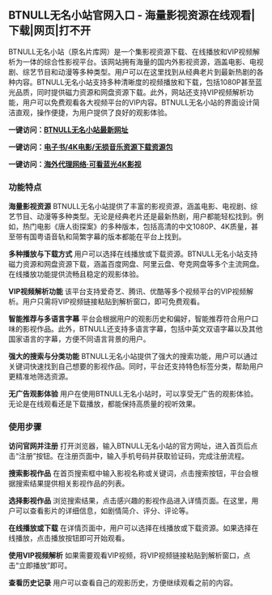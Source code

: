 <h2>BTNULL无名小站官网入口 - 海量影视资源在线观看|下载|网页|打不开</h2>
<p>BTNULL无名小站（原名片库网）是一个集影视资源下载、在线播放和VIP视频解析为一体的综合性影视平台。该网站拥有海量的国内外影视资源，涵盖电影、电视剧、综艺节目和动漫等多种类型。用户可以在这里找到从经典老片到最新热剧的各种内容。BTNULL无名小站支持多种清晰度的视频播放和下载，包括1080P甚至蓝光品质，同时提供磁力资源和网盘资源下载。此外，网站还支持VIP视频解析功能，用户可以免费观看各大视频平台的VIP内容。BTNULL无名小站的界面设计简洁直观，操作便捷，为用户提供了良好的观影体验。</p>
<p><strong>一键访问：</strong><a href="https://www.tdboxs.cn/sites/2515.html" target="_blank"><strong>BTNULL无名小站最新网址</strong></a></p>
<p><strong>一键访问：</strong><a href="https://wangpanziyuan.pages.dev/" target="_blank"><strong>电子书/4K电影/无损音乐资源下载资源包</strong></a></p>
<p><strong>一键访问：</strong><a href="http://ip.harmonylink.net/share/e82025" target="_blank"><strong>海外代理网络·可看蓝光4K影视</strong></a></p>
<h3><strong>功能特点</strong></h3>
<p><strong>海量影视资源</strong> BTNULL无名小站提供了丰富的影视资源，涵盖电影、电视剧、综艺节目、动漫等多种类型。无论是经典老片还是最新热剧，用户都能轻松找到。例如，热门电影《唐人街探案》的多种版本，包括高清的中文1080P、4K质量，甚至带有国粤语音轨和简繁字幕的版本都能在平台上找到。</p>
<p><strong>多种播放与下载方式</strong> 用户可以选择在线播放或下载资源。BTNULL无名小站支持磁力资源和网盘资源下载，涵盖百度网盘、阿里云盘、夸克网盘等多个主流网盘。在线播放功能提供流畅且稳定的观影体验。</p>
<p><strong>VIP视频解析功能</strong> 该平台支持爱奇艺、腾讯、优酷等多个视频平台的VIP视频解析。用户只需将VIP视频链接粘贴到解析窗口，即可免费观看。</p>
<p><strong>智能推荐与多语言字幕</strong> 平台会根据用户的观影历史和偏好，智能推荐符合用户口味的影视作品。此外，BTNULL还支持多语言字幕，包括中英文双语字幕以及其他国家语言的字幕，方便不同语言背景的用户。</p>
<p><strong>强大的搜索与分类功能</strong> BTNULL无名小站提供了强大的搜索功能，用户可以通过关键词快速找到自己想要的影视作品。同时，平台还支持特色标签分类，帮助用户更精准地筛选资源。</p>
<p><strong>无广告观影体验</strong> 用户在使用BTNULL无名小站时，可以享受无广告的观影体验。无论是在线观看还是下载播放，都能保持高质量的视听效果。</p>
<h3><strong>使用步骤</strong></h3>
<p><strong>访问官网并注册</strong> 打开浏览器，输入BTNULL无名小站的官方网址，进入首页后点击“注册”按钮。在注册页面中，输入手机号码并获取验证码，完成注册流程。</p>
<p><strong>搜索影视作品</strong> 在首页搜索框中输入影视名称或关键词，点击搜索按钮，平台会根据搜索结果提供相关影视作品的列表。</p>
<p><strong>选择影视作品</strong> 浏览搜索结果，点击感兴趣的影视作品进入详情页面。在这里，用户可以查看影片的详细信息，如剧情简介、评分、评论等。</p>
<p><strong>在线播放或下载</strong> 在详情页面中，用户可以选择在线播放或下载资源。如果选择在线播放，点击播放按钮即可开始观看。</p>
<p><strong>使用VIP视频解析</strong> 如果需要观看VIP视频，将VIP视频链接粘贴到解析窗口，点击“立即播放”即可。</p>
<p><strong>查看历史记录</strong> 用户可以查看自己的观影历史，方便继续观看之前的内容。</p>

